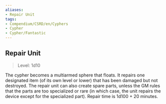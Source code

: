 ```yaml
---
aliases:
- Repair Unit
tags:
- Compendium/CSRD/en/Cyphers
- Cypher
- Cypher/Fantastic
---
```


  
## Repair Unit  
>Level: 1d10  
  
The cypher becomes a multiarmed sphere that floats. It repairs one designated item (of its own level or lower) that has been damaged but not destroyed. The repair unit can also create spare parts, unless the GM rules that the parts are too specialized or rare (in which case, the unit repairs the device except for the specialized part). Repair time is 1d100 + 20 minutes.